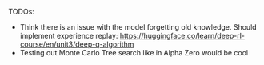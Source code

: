 TODOs:
- Think there is an issue with the model forgetting old knowledge. Should implement experience replay: https://huggingface.co/learn/deep-rl-course/en/unit3/deep-q-algorithm
- Testing out Monte Carlo Tree search like in Alpha Zero would be cool
